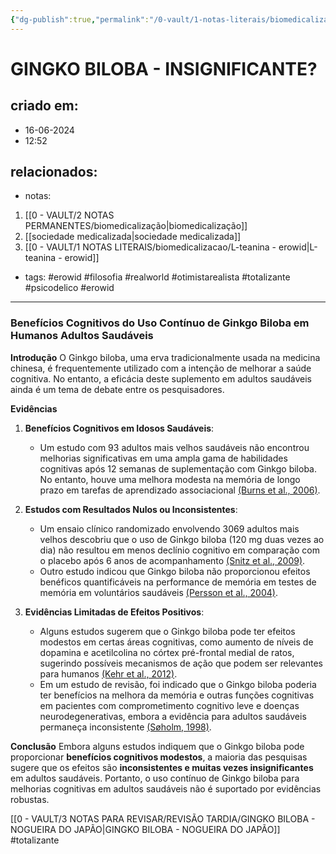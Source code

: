 ```yaml
---
{"dg-publish":true,"permalink":"/0-vault/1-notas-literais/biomedicalizacao/gingko-biloba-insignificante/","tags":["erowid","filosofia","realworld","otimistarealista","totalizante","psicodelico"],"dgHomeLink":true,"dgShowLocalGraph":true,"dgShowFileTree":true,"dgEnableSearch":true,"noteIcon":""}
---
```


# GINGKO BILOBA - INSIGNIFICANTE?

## criado em: 
- 16-06-2024
- 12:52
## relacionados:
- notas:
1. [[0 - VAULT/2 NOTAS PERMANENTES/biomedicalização\|biomedicalização]] 
2. [[sociedade medicalizada\|sociedade medicalizada]]
3. [[0 - VAULT/1 NOTAS LITERAIS/biomedicalizacao/L-teanina - erowid\|L-teanina - erowid]]
- tags: #erowid #filosofia #realworld #otimistarealista #totalizante #psicodelico #erowid
---
### Benefícios Cognitivos do Uso Contínuo de Ginkgo Biloba em Humanos Adultos Saudáveis

**Introdução**
O Ginkgo biloba, uma erva tradicionalmente usada na medicina chinesa, é frequentemente utilizado com a intenção de melhorar a saúde cognitiva. No entanto, a eficácia deste suplemento em adultos saudáveis ainda é um tema de debate entre os pesquisadores.

**Evidências**
1. **Benefícios Cognitivos em Idosos Saudáveis**:
   - Um estudo com 93 adultos mais velhos saudáveis não encontrou melhorias significativas em uma ampla gama de habilidades cognitivas após 12 semanas de suplementação com Ginkgo biloba. No entanto, houve uma melhora modesta na memória de longo prazo em tarefas de aprendizado associacional [(Burns et al., 2006)](https://consensus.app/papers/ginkgo-biloba-effect-abilities-mood-adults-burns/116624d60fd150d8abde9306a40523c5/?utm_source=chatgpt).

2. **Estudos com Resultados Nulos ou Inconsistentes**:
   - Um ensaio clínico randomizado envolvendo 3069 adultos mais velhos descobriu que o uso de Ginkgo biloba (120 mg duas vezes ao dia) não resultou em menos declínio cognitivo em comparação com o placebo após 6 anos de acompanhamento [(Snitz et al., 2009)](https://consensus.app/papers/ginkgo-biloba-preventing-decline-older-adults-randomized-snitz/474f61fff97b532c8ab15ea90e45fc60/?utm_source=chatgpt).
   - Outro estudo indicou que Ginkgo biloba não proporcionou efeitos benéficos quantificáveis na performance de memória em testes de memória em voluntários saudáveis [(Persson et al., 2004)](https://consensus.app/papers/memoryenhancing-effects-ginseng-ginkgo-biloba-persson/e52efb347d54558eb96f9a0cf0d80f90/?utm_source=chatgpt).

3. **Evidências Limitadas de Efeitos Positivos**:
   - Alguns estudos sugerem que o Ginkgo biloba pode ter efeitos modestos em certas áreas cognitivas, como aumento de níveis de dopamina e acetilcolina no córtex pré-frontal medial de ratos, sugerindo possíveis mecanismos de ação que podem ser relevantes para humanos [(Kehr et al., 2012)](https://consensus.app/papers/ginkgo-biloba-leaf-extract-761®-acylated-constituents-kehr/c8e9ba8ce90c50169c8c195878930643/?utm_source=chatgpt).
   - Em um estudo de revisão, foi indicado que o Ginkgo biloba poderia ter benefícios na melhora da memória e outras funções cognitivas em pacientes com comprometimento cognitivo leve e doenças neurodegenerativas, embora a evidência para adultos saudáveis permaneça inconsistente [(Søholm, 1998)](https://consensus.app/papers/improvement-memory-functions-ginkgo-biloba-review-søholm/f7f9a4edeeb759fbb4bbb1b5c046b4da/?utm_source=chatgpt).

**Conclusão**
Embora alguns estudos indiquem que o Ginkgo biloba pode proporcionar **benefícios cognitivos modestos**, a maioria das pesquisas sugere que os efeitos são **inconsistentes e muitas vezes insignificantes** em adultos saudáveis. Portanto, o uso contínuo de Ginkgo biloba para melhorias cognitivas em adultos saudáveis não é suportado por evidências robustas.


[[0 - VAULT/3 NOTAS PARA REVISAR/REVISÃO TARDIA/GINGKO BILOBA - NOGUEIRA DO JAPÃO\|GINGKO BILOBA - NOGUEIRA DO JAPÃO]]
#totalizante 